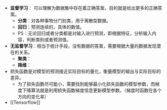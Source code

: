 - **监督学习**： 可以理解为数据集中存在着正确答案，目的就是给出更多的正确答案。
	- **分类**：对各种事物分门别类，用于离散型数据。
	- **回归**：预测连续的，具体的数值。
	- PS：无论回归或者分类都是对输入进行预测，即根据特征，分析输入内容，判断类别或者预测值。
- **无监督学习**：相当于统计手段，没有数据的答案，需要根据大量的数据发现潜在的关系。
	- **聚类**：
	- **降维**：
- 损失函数是对模型的预测接近实际目标的量化，衡量模型的输出与实际目标的差异。
	- 为了损失函数尽可能小，需要找到能够最小化损失函数的模型参数，而梯度下降算法就是利用损失函数梯度信息更新模型参数。（梯度时函数在各个方向的变化率）
- [[Tensorflow]]